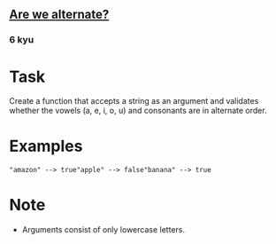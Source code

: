 <h2><a href=https://www.codewars.com/kata/59325dc15dbb44b2440000af/train/javascript target="_blank">Are we alternate?</a></h2><h3>6 kyu</h3><h1 id="task">Task</h1><p>Create a function that accepts a string as an argument and validates whether the vowels (a, e, i, o, u) and consonants are in alternate order.</p><h1 id="examples">Examples</h1><pre><code>"amazon" --&gt; true"apple" --&gt; false"banana" --&gt; true</code></pre><h1 id="note">Note</h1><ul><li>Arguments consist of only lowercase letters.</li></ul>